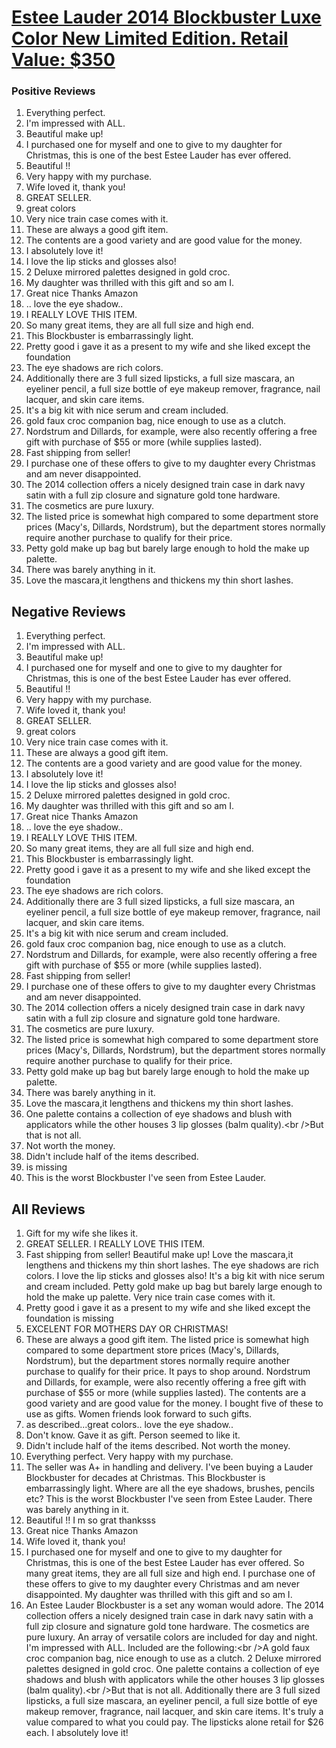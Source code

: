 # [Estee Lauder 2014 Blockbuster Luxe Color New Limited Edition. Retail Value: $350](https://products.checkmycream.com/products/Estee-Lauder-2014-Blockbuster-Luxe-Color-New-Limited-Edition.-Retail-Value:-dollar350.html)

### Positive Reviews

<ol>
      <li>Everything perfect.</li>
      <li>I&#x27;m impressed with ALL.</li>
      <li>Beautiful make up!</li>
      <li>I purchased one for myself and one to give to my daughter for Christmas, this is one of the best Estee Lauder has ever offered.</li>
      <li>Beautiful !!</li>
      <li>Very happy with my purchase.</li>
      <li>Wife loved it, thank you!</li>
      <li>GREAT SELLER.</li>
      <li>great colors</li>
      <li>Very nice train case comes with it.</li>
      <li>These are always a good gift item.  </li>
      <li>The contents are a good variety and are good value for the money.  </li>
      <li>I absolutely love it!</li>
      <li>I love the lip sticks and glosses also!</li>
      <li>2 Deluxe mirrored palettes designed in gold croc.</li>
      <li>My daughter was thrilled with this gift and so am I.</li>
      <li>Great nice Thanks Amazon</li>
      <li>.. love the eye shadow..</li>
      <li>I REALLY LOVE THIS ITEM.</li>
      <li>So many great items, they are all full size and high end.</li>
      <li>This Blockbuster is embarrassingly light.</li>
      <li>Pretty good i gave it as a present to my wife and she liked except the foundation</li>
      <li>The eye shadows are rich colors.</li>
      <li>Additionally there are 3 full sized lipsticks, a full size mascara, an eyeliner pencil, a full size bottle of eye makeup remover, fragrance, nail lacquer, and skin care items.</li>
      <li>It&#x27;s a big kit with nice serum and cream included.</li>
      <li>gold faux croc companion bag, nice enough to use as a clutch.</li>
      <li>Nordstrum and Dillards, for example, were also recently offering a free gift with purchase of $55 or more (while supplies lasted).  </li>
      <li>Fast shipping from seller!</li>
      <li>I purchase one of these offers to give to my daughter every Christmas and  am never disappointed.</li>
      <li>The 2014 collection offers a nicely designed train case in dark navy satin with a full zip closure and signature gold tone hardware.</li>
      <li>The cosmetics are pure luxury.</li>
      <li>The listed price is somewhat high compared to some department store prices (Macy&#x27;s, Dillards, Nordstrum), but the department stores normally require another purchase to qualify for their price.  </li>
      <li>Petty gold make up bag but barely large enough to hold the make up palette.</li>
      <li>There was barely anything in it.</li>
      <li>Love the mascara,it lengthens and thickens my thin short lashes.</li>
</ol>


<h2>Negative Reviews</h2>
<ol>
<li> Everything perfect.</li>
<li> I&#x27;m impressed with ALL.</li>
<li> Beautiful make up!</li>
<li> I purchased one for myself and one to give to my daughter for Christmas, this is one of the best Estee Lauder has ever offered.</li>
<li> Beautiful !!</li>
<li> Very happy with my purchase.</li>
<li> Wife loved it, thank you!</li>
<li> GREAT SELLER.</li>
<li> great colors</li>
<li> Very nice train case comes with it.</li>
<li> These are always a good gift item.  </li>
<li> The contents are a good variety and are good value for the money.  </li>
<li> I absolutely love it!</li>
<li> I love the lip sticks and glosses also!</li>
<li> 2 Deluxe mirrored palettes designed in gold croc.</li>
<li> My daughter was thrilled with this gift and so am I.</li>
<li> Great nice Thanks Amazon</li>
<li> .. love the eye shadow..</li>
<li> I REALLY LOVE THIS ITEM.</li>
<li> So many great items, they are all full size and high end.</li>
<li> This Blockbuster is embarrassingly light.</li>
<li> Pretty good i gave it as a present to my wife and she liked except the foundation</li>
<li> The eye shadows are rich colors.</li>
<li> Additionally there are 3 full sized lipsticks, a full size mascara, an eyeliner pencil, a full size bottle of eye makeup remover, fragrance, nail lacquer, and skin care items.</li>
<li> It&#x27;s a big kit with nice serum and cream included.</li>
<li> gold faux croc companion bag, nice enough to use as a clutch.</li>
<li> Nordstrum and Dillards, for example, were also recently offering a free gift with purchase of $55 or more (while supplies lasted).  </li>
<li> Fast shipping from seller!</li>
<li> I purchase one of these offers to give to my daughter every Christmas and  am never disappointed.</li>
<li> The 2014 collection offers a nicely designed train case in dark navy satin with a full zip closure and signature gold tone hardware.</li>
<li> The cosmetics are pure luxury.</li>
<li> The listed price is somewhat high compared to some department store prices (Macy&#x27;s, Dillards, Nordstrum), but the department stores normally require another purchase to qualify for their price.  </li>
<li> Petty gold make up bag but barely large enough to hold the make up palette.</li>
<li> There was barely anything in it.</li>
<li> Love the mascara,it lengthens and thickens my thin short lashes.</li>
<li> One palette contains a collection of eye shadows and blush with applicators while the other houses 3 lip glosses (balm quality).&lt;br /&gt;But that is not all.</li>
<li> Not worth the money.</li>
<li> Didn&#x27;t include half of the items described.</li>
<li> is missing</li>
<li> This is the worst Blockbuster I&#x27;ve seen from Estee Lauder.</li>
</ol>

<h2>All Reviews</h2>

<ol>
    <li> Gift for my wife she likes it.</li>
    <li> GREAT SELLER. I REALLY LOVE THIS ITEM.</li>
    <li> Fast shipping from seller! Beautiful make up! Love the mascara,it lengthens and thickens my thin short lashes. The eye shadows are rich colors. I love the lip sticks and glosses also! It&#x27;s a big kit with nice serum and cream included. Petty gold make up bag but barely large enough to hold the make up palette. Very nice train case comes with it.</li>
    <li> Pretty good i gave it as a present to my wife and she liked except the foundation is missing</li>
    <li> EXCELENT FOR MOTHERS DAY OR CHRISTMAS!</li>
    <li> These are always a good gift item.  The listed price is somewhat high compared to some department store prices (Macy&#x27;s, Dillards, Nordstrum), but the department stores normally require another purchase to qualify for their price.  It pays to shop around.  Nordstrum and Dillards, for example, were also recently offering a free gift with purchase of $55 or more (while supplies lasted).  The contents are a good variety and are good value for the money.  I bought five of these to use as gifts.  Women friends look forward to such gifts.</li>
    <li> as described...great colors.. love the eye shadow..</li>
    <li> Don&#x27;t know.  Gave it as gift. Person seemed to like it.</li>
    <li> Didn&#x27;t include half of the items described. Not worth the money.</li>
    <li> Everything perfect. Very happy with my purchase.</li>
    <li> The seller was A+ in handling and delivery. I&#x27;ve been buying a Lauder Blockbuster for decades at Christmas. This Blockbuster is embarrassingly light. Where are all the eye shadows, brushes, pencils etc? This is the worst Blockbuster I&#x27;ve seen from Estee Lauder. There was barely anything in it.</li>
    <li> Beautiful !! I m so grat thanksss</li>
    <li> Great nice Thanks Amazon</li>
    <li> Wife loved it, thank you!</li>
    <li> I purchased one for myself and one to give to my daughter for Christmas, this is one of the best Estee Lauder has ever offered. So many great items, they are all full size and high end. I purchase one of these offers to give to my daughter every Christmas and  am never disappointed. My daughter was thrilled with this gift and so am I.</li>
    <li> An Estee Lauder Blockbuster is a set any woman would adore. The 2014 collection offers a nicely designed train case in dark navy satin with a full zip closure and signature gold tone hardware. The cosmetics are pure luxury. An array of versatile colors are included for day and night. I&#x27;m impressed with ALL. Included are the following:&lt;br /&gt;A gold faux croc companion bag, nice enough to use as a clutch. 2 Deluxe mirrored palettes designed in gold croc. One palette contains a collection of eye shadows and blush with applicators while the other houses 3 lip glosses (balm quality).&lt;br /&gt;But that is not all. Additionally there are 3 full sized lipsticks, a full size mascara, an eyeliner pencil, a full size bottle of eye makeup remover, fragrance, nail lacquer, and skin care items. It&#x27;s truly a value compared to what you could pay. The lipsticks alone retail for $26 each. I absolutely love it!</li>
</ol>




